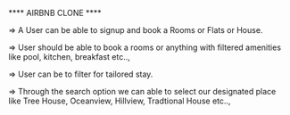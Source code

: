 **** AIRBNB CLONE ****

=> A User can be able to signup and book a Rooms or Flats or House.

=> User should be able to book a rooms or anything with filtered amenities like pool, kitchen, breakfast etc..,

=> User can be to filter for tailored stay.

=> Through the search option we can able to select our designated place like Tree House, Oceanview, Hillview, Tradtional House etc..,


